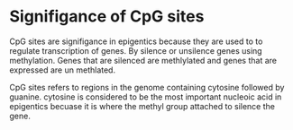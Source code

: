 # Signifigance of CpG sites

CpG sites are signifigance in epigentics because they are used to to regulate transcription of genes.
By silence or unsilence genes using methylation. 
Genes that are silenced are methlylated and genes that are expressed are un methlated. 


CpG sites refers to regions in the genome containing cytosine followed by guanine.
cytosine is considered to be the most important nucleoic acid in epigentics becuase it is where the methyl group attached to silence the gene. 

